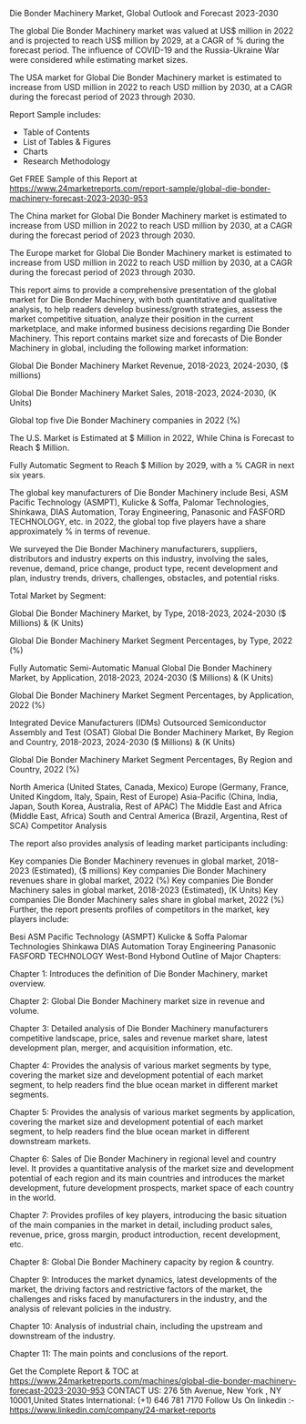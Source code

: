 Die Bonder Machinery Market, Global Outlook and Forecast 2023-2030

The global Die Bonder Machinery market was valued at US$ million in 2022 and is projected to reach US$ million by 2029, at a CAGR of % during the forecast period. The influence of COVID-19 and the Russia-Ukraine War were considered while estimating market sizes.

The USA market for Global Die Bonder Machinery market is estimated to increase from USD million in 2022 to reach USD million by 2030, at a CAGR during the forecast period of 2023 through 2030.

Report Sample includes:
- Table of Contents
- List of Tables & Figures
- Charts
- Research Methodology

Get FREE Sample of this Report at https://www.24marketreports.com/report-sample/global-die-bonder-machinery-forecast-2023-2030-953

The China market for Global Die Bonder Machinery market is estimated to increase from USD million in 2022 to reach USD million by 2030, at a CAGR during the forecast period of 2023 through 2030.

The Europe market for Global Die Bonder Machinery market is estimated to increase from USD million in 2022 to reach USD million by 2030, at a CAGR during the forecast period of 2023 through 2030.

This report aims to provide a comprehensive presentation of the global market for Die Bonder Machinery, with both quantitative and qualitative analysis, to help readers develop business/growth strategies, assess the market competitive situation, analyze their position in the current marketplace, and make informed business decisions regarding Die Bonder Machinery. This report contains market size and forecasts of Die Bonder Machinery in global, including the following market information:

Global Die Bonder Machinery Market Revenue, 2018-2023, 2024-2030, ($ millions)

Global Die Bonder Machinery Market Sales, 2018-2023, 2024-2030, (K Units)

Global top five Die Bonder Machinery companies in 2022 (%)

The U.S. Market is Estimated at $ Million in 2022, While China is Forecast to Reach $ Million.

Fully Automatic Segment to Reach $ Million by 2029, with a % CAGR in next six years.

The global key manufacturers of Die Bonder Machinery include Besi, ASM Pacific Technology (ASMPT), Kulicke & Soffa, Palomar Technologies, Shinkawa, DIAS Automation, Toray Engineering, Panasonic and FASFORD TECHNOLOGY, etc. in 2022, the global top five players have a share approximately % in terms of revenue.

We surveyed the Die Bonder Machinery manufacturers, suppliers, distributors and industry experts on this industry, involving the sales, revenue, demand, price change, product type, recent development and plan, industry trends, drivers, challenges, obstacles, and potential risks.

Total Market by Segment:

Global Die Bonder Machinery Market, by Type, 2018-2023, 2024-2030 ($ Millions) & (K Units)

Global Die Bonder Machinery Market Segment Percentages, by Type, 2022 (%)

Fully Automatic
Semi-Automatic
Manual
Global Die Bonder Machinery Market, by Application, 2018-2023, 2024-2030 ($ Millions) & (K Units)

Global Die Bonder Machinery Market Segment Percentages, by Application, 2022 (%)

Integrated Device Manufacturers (IDMs)
Outsourced Semiconductor Assembly and Test (OSAT)
Global Die Bonder Machinery Market, By Region and Country, 2018-2023, 2024-2030 ($ Millions) & (K Units)

Global Die Bonder Machinery Market Segment Percentages, By Region and Country, 2022 (%)

North America (United States, Canada, Mexico)
Europe (Germany, France, United Kingdom, Italy, Spain, Rest of Europe)
Asia-Pacific (China, India, Japan, South Korea, Australia, Rest of APAC)
The Middle East and Africa (Middle East, Africa)
South and Central America (Brazil, Argentina, Rest of SCA)
Competitor Analysis

The report also provides analysis of leading market participants including:

Key companies Die Bonder Machinery revenues in global market, 2018-2023 (Estimated), ($ millions)
Key companies Die Bonder Machinery revenues share in global market, 2022 (%)
Key companies Die Bonder Machinery sales in global market, 2018-2023 (Estimated), (K Units)
Key companies Die Bonder Machinery sales share in global market, 2022 (%)
Further, the report presents profiles of competitors in the market, key players include:

Besi
ASM Pacific Technology (ASMPT)
Kulicke & Soffa
Palomar Technologies
Shinkawa
DIAS Automation
Toray Engineering
Panasonic
FASFORD TECHNOLOGY
West-Bond
Hybond
Outline of Major Chapters:

Chapter 1: Introduces the definition of Die Bonder Machinery, market overview.

Chapter 2: Global Die Bonder Machinery market size in revenue and volume.

Chapter 3: Detailed analysis of Die Bonder Machinery manufacturers competitive landscape, price, sales and revenue market share, latest development plan, merger, and acquisition information, etc.

Chapter 4: Provides the analysis of various market segments by type, covering the market size and development potential of each market segment, to help readers find the blue ocean market in different market segments.

Chapter 5: Provides the analysis of various market segments by application, covering the market size and development potential of each market segment, to help readers find the blue ocean market in different downstream markets.

Chapter 6: Sales of Die Bonder Machinery in regional level and country level. It provides a quantitative analysis of the market size and development potential of each region and its main countries and introduces the market development, future development prospects, market space of each country in the world.

Chapter 7: Provides profiles of key players, introducing the basic situation of the main companies in the market in detail, including product sales, revenue, price, gross margin, product introduction, recent development, etc.

Chapter 8: Global Die Bonder Machinery capacity by region & country.

Chapter 9: Introduces the market dynamics, latest developments of the market, the driving factors and restrictive factors of the market, the challenges and risks faced by manufacturers in the industry, and the analysis of relevant policies in the industry.

Chapter 10: Analysis of industrial chain, including the upstream and downstream of the industry.

Chapter 11: The main points and conclusions of the report.

Get the Complete Report & TOC at https://www.24marketreports.com/machines/global-die-bonder-machinery-forecast-2023-2030-953
CONTACT US:
276 5th Avenue, New York , NY 10001,United States
International: (+1) 646 781 7170
Follow Us On linkedin :- https://www.linkedin.com/company/24-market-reports
